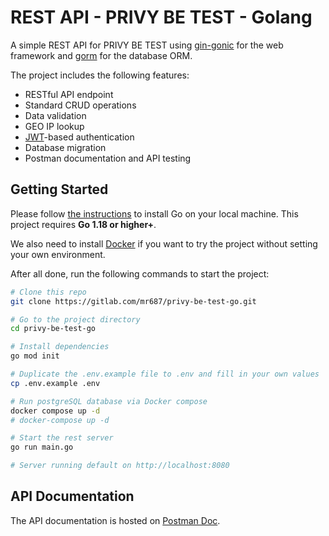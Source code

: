 # REST API - PRIVY BE TEST - Golang

A simple REST API for PRIVY BE TEST using [gin-gonic](https://github.com/gin-gonic/gin) for the web framework and [gorm](https://gorm.io) for the database ORM.

The project includes the following features:
* RESTful API endpoint
* Standard CRUD operations
* Data validation
* GEO IP lookup
* [JWT](https://jwt.io/)-based authentication
* Database migration
* Postman documentation and API testing

## Getting Started
Please follow [the instructions](https://golang.org/doc/install) to install Go on your local machine. This project requires **Go 1.18 or higher+**.

We also need to install [Docker](https://www.docker.com/get-started) if you want to try the project without setting your own environment.

After all done, run the following commands to start the project:

```bash
# Clone this repo
git clone https://gitlab.com/mr687/privy-be-test-go.git

# Go to the project directory
cd privy-be-test-go

# Install dependencies
go mod init

# Duplicate the .env.example file to .env and fill in your own values
cp .env.example .env

# Run postgreSQL database via Docker compose
docker compose up -d
# docker-compose up -d

# Start the rest server
go run main.go

# Server running default on http://localhost:8080
```

## API Documentation
The API documentation is hosted on [Postman Doc](https://documenter.getpostman.com/view/1838168/Uze1uio4).
